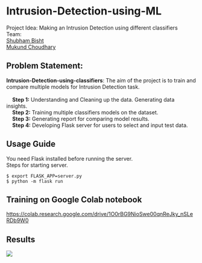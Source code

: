 # Intrusion-Detection-using-ML
Project Idea: Making an Intrusion Detection using different classifiers<br/>
Team:<br/>
[Shubham Bisht](https://github.com/shubham99bisht)<br/>
[Mukund Choudhary](https://github.com/mukund126)

## **Problem Statement:** <br/>
**Intrusion-Detection-using-classifiers**: The aim of the project is to train and compare multiple models for Intrusion Detection task.
<br/><br/>
&nbsp;  &nbsp;  **Step 1:** Understanding and Cleaning up the data. Generating data insights.<br/>
&nbsp;  &nbsp;  **Step 2:** Training multiple classifiers models on the dataset.<br/>
&nbsp;  &nbsp;  **Step 3:** Generating report for comparing model results.<br/>
&nbsp;  &nbsp;  **Step 4:** Developing Flask server for users to select and input test data.

## Usage Guide
You need Flask installed before running the server.<br/>
Steps for starting server.
```
$ export FLASK_APP=server.py
$ python -m flask run
```

## Training on Google Colab notebook
https://colab.research.google.com/drive/1O0rBG9NioSwe00qnReJky_nSLeRDb9W0
## Results

![](Web_Interface/Media/IDS_demo.gif)
